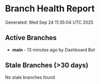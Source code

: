 # Branch Health Report
Generated: Wed Sep 24 11:35:04 UTC 2025

## Active Branches
- **main** - 13 minutes ago by Dashboard Bot

## Stale Branches (>30 days)
No stale branches found
